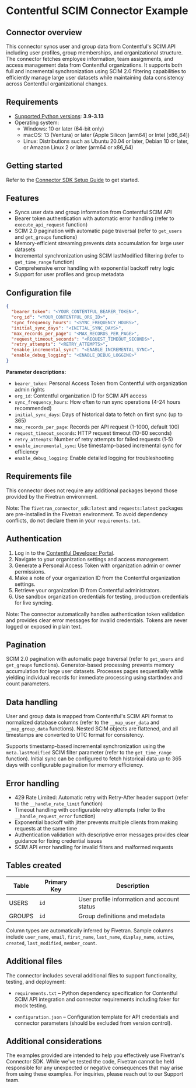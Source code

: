 # Contentful SCIM Connector Example

## Connector overview

This connector syncs user and group data from Contentful's SCIM API including user profiles, group memberships, and organizational structure. The connector fetches employee information, team assignments, and access management data from Contentful organizations. It supports both full and incremental synchronization using SCIM 2.0 filtering capabilities to efficiently manage large user datasets while maintaining data consistency across Contentful organizational changes.

## Requirements

- [Supported Python versions](https://github.com/fivetran/fivetran_connector_sdk/blob/main/README.md#requirements): **3.9-3.13**
- Operating system:
  - Windows: 10 or later (64-bit only)
  - macOS: 13 (Ventura) or later (Apple Silicon [arm64] or Intel [x86_64])
  - Linux: Distributions such as Ubuntu 20.04 or later, Debian 10 or later, or Amazon Linux 2 or later (arm64 or x86_64)

## Getting started

Refer to the [Connector SDK Setup Guide](https://fivetran.com/docs/connectors/connector-sdk/setup-guide) to get started.

## Features

- Syncs user data and group information from Contentful SCIM API
- Bearer token authentication with automatic error handling (refer to `execute_api_request` function)
- SCIM 2.0 pagination with automatic page traversal (refer to `get_users` and `get_groups` functions)
- Memory-efficient streaming prevents data accumulation for large user datasets
- Incremental synchronization using SCIM lastModified filtering (refer to `get_time_range` function)
- Comprehensive error handling with exponential backoff retry logic
- Support for user profiles and group metadata

## Configuration file

```json
{
  "bearer_token": "<YOUR_CONTENTFUL_BEARER_TOKEN>",
  "org_id": "<YOUR_CONTENTFUL_ORG_ID>",
  "sync_frequency_hours": "<SYNC_FREQUENCY_HOURS>",
  "initial_sync_days": "<INITIAL_SYNC_DAYS>",
  "max_records_per_page": "<MAX_RECORDS_PER_PAGE>",
  "request_timeout_seconds": "<REQUEST_TIMEOUT_SECONDS>",
  "retry_attempts": "<RETRY_ATTEMPTS>",
  "enable_incremental_sync": "<ENABLE_INCREMENTAL_SYNC>",
  "enable_debug_logging": "<ENABLE_DEBUG_LOGGING>"
}
```

**Parameter descriptions:**
- `bearer_token`: Personal Access Token from Contentful with organization admin rights
- `org_id`: Contentful organization ID for SCIM API access
- `sync_frequency_hours`: How often to run sync operations (4-24 hours recommended)
- `initial_sync_days`: Days of historical data to fetch on first sync (up to 365)
- `max_records_per_page`: Records per API request (1-1000, default 100)
- `request_timeout_seconds`: HTTP request timeout (10-60 seconds)
- `retry_attempts`: Number of retry attempts for failed requests (1-5)
- `enable_incremental_sync`: Use timestamp-based incremental sync for efficiency
- `enable_debug_logging`: Enable detailed logging for troubleshooting

## Requirements file

This connector does not require any additional packages beyond those provided by the Fivetran environment.

Note: The `fivetran_connector_sdk:latest` and `requests:latest` packages are pre-installed in the Fivetran environment. To avoid dependency conflicts, do not declare them in your `requirements.txt`.

## Authentication

1. Log in to the [Contentful Developer Portal](https://www.contentful.com/developers/).
2. Navigate to your organization settings and access management.
3. Generate a Personal Access Token with organization admin or owner permissions.
4. Make a note of your organization ID from the Contentful organization settings.
5. Retrieve your organization ID from Contentful administrators.
6. Use sandbox organization credentials for testing, production credentials for live syncing.

Note: The connector automatically handles authentication token validation and provides clear error messages for invalid credentials. Tokens are never logged or exposed in plain text.

## Pagination

SCIM 2.0 pagination with automatic page traversal (refer to `get_users` and `get_groups` functions). Generator-based processing prevents memory accumulation for large user datasets. Processes pages sequentially while yielding individual records for immediate processing using startIndex and count parameters.

## Data handling

User and group data is mapped from Contentful's SCIM API format to normalized database columns (refer to the `__map_user_data` and `__map_group_data` functions). Nested SCIM objects are flattened, and all timestamps are converted to UTC format for consistency.

Supports timestamp-based incremental synchronization using the `meta.lastModified` SCIM filter parameter (refer to the `get_time_range` function). Initial sync can be configured to fetch historical data up to 365 days with configurable pagination for memory efficiency.

## Error handling

- 429 Rate Limited: Automatic retry with Retry-After header support (refer to the `__handle_rate_limit` function)
- Timeout handling with configurable retry attempts (refer to the `__handle_request_error` function)
- Exponential backoff with jitter prevents multiple clients from making requests at the same time
- Authentication validation with descriptive error messages provides clear guidance for fixing credential issues
- SCIM API error handling for invalid filters and malformed requests

## Tables created

| Table | Primary Key | Description |
|-------|-------------|-------------|
| USERS | `id` | User profile information and account status |
| GROUPS | `id` | Group definitions and metadata |

Column types are automatically inferred by Fivetran. Sample columns include `user_name`, `email`, `first_name`, `last_name`, `display_name`, `active`, `created`, `last_modified`, `member_count`.

## Additional files

The connector includes several additional files to support functionality, testing, and deployment:

- `requirements.txt` – Python dependency specification for Contentful SCIM API integration and connector requirements including faker for mock testing.

- `configuration.json` – Configuration template for API credentials and connector parameters (should be excluded from version control).

## Additional considerations

The examples provided are intended to help you effectively use Fivetran's Connector SDK. While we've tested the code, Fivetran cannot be held responsible for any unexpected or negative consequences that may arise from using these examples. For inquiries, please reach out to our Support team.